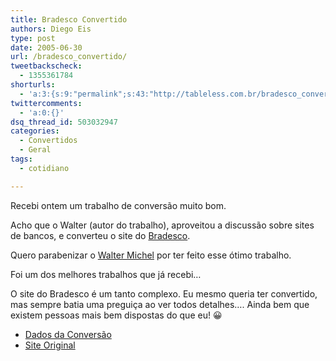 ```yaml
---
title: Bradesco Convertido
authors: Diego Eis
type: post
date: 2005-06-30
url: /bradesco_convertido/
tweetbackscheck:
  - 1355361784
shorturls:
  - 'a:3:{s:9:"permalink";s:43:"http://tableless.com.br/bradesco_convertido";s:7:"tinyurl";s:26:"http://tinyurl.com/3pcxn77";s:4:"isgd";s:19:"http://is.gd/Zcab8s";}'
twittercomments:
  - 'a:0:{}'
dsq_thread_id: 503032947
categories:
  - Convertidos
  - Geral
tags:
  - cotidiano

---
```

Recebi ontem um trabalho de conversão muito bom.
  
Acho que o Walter (autor do trabalho), aproveitou a discussão sobre sites de bancos, e converteu o site do [Bradesco][1].

Quero parabenizar o [Walter Michel][2] por ter feito esse ótimo trabalho.
  
Foi um dos melhores trabalhos que já recebi&#8230;
  
O site do Bradesco é um tanto complexo. Eu mesmo queria ter convertido, mas sempre batia uma preguiça ao ver todos detalhes&#8230;. Ainda bem que existem pessoas mais bem dispostas do que eu! 😀

  * [Dados da Conversão][3]
  * [Site Original][4]

 [1]: http://tableless.com.br/convertidos/bradesco/tableless/
 [2]: http://www.estatis.com.br
 [3]: http://tableless.com.br/convertidos.asp#bradesco
 [4]: http://www.bradesco.com.br/